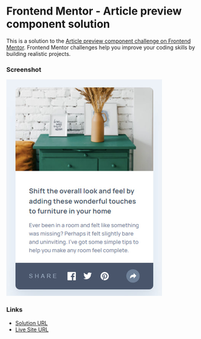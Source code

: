 # Frontend Mentor - Article preview component solution

This is a solution to the [Article preview component challenge on Frontend Mentor](https://www.frontendmentor.io/challenges/article-preview-component-dYBN_pYFT). Frontend Mentor challenges help you improve your coding skills by building realistic projects.

### Screenshot

![](./images/screenshot.jpg)

### Links

-   [Solution URL](https://github.com/AfterWaGa/FM_Preview-component)
-   [Live Site URL](https://afterwaga.github.io/FM_Preview-component/)
